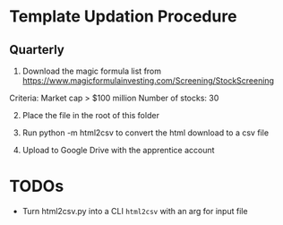 # Template Updation Procedure

## Quarterly
1. Download the magic formula list from https://www.magicformulainvesting.com/Screening/StockScreening

Criteria:
Market cap > $100 million
Number of stocks: 30

2. Place the file in the root of this folder

3. Run python -m html2csv to convert the html download to a csv file

4. Upload to Google Drive with the apprentice account

# TODOs

- Turn html2csv.py into a CLI `html2csv` with an arg for input file
